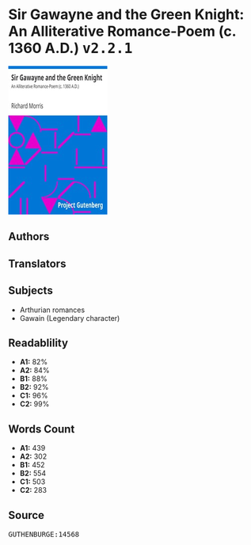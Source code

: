 # Sir Gawayne and the Green Knight: An Alliterative Romance-Poem (c. 1360 A.D.) <kbd>v2.2.1</kbd>

![](./cover.medium.jpg "")

## Authors



## Translators



## Subjects


 - Arthurian romances
 - Gawain (Legendary character)

## Readablility


 - **A1:** 82%
 - **A2:** 84%
 - **B1:** 88%
 - **B2:** 92%
 - **C1:** 96%
 - **C2:** 99%

## Words Count


 - **A1:** 439
 - **A2:** 302
 - **B1:** 452
 - **B2:** 554
 - **C1:** 503
 - **C2:** 283

## Source


<kbd>GUTHENBURGE:14568</kbd>
